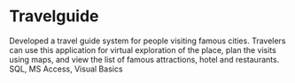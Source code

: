 # Travelguide
Developed a travel guide system for people visiting famous cities. Travelers can use this application for virtual exploration of the place, plan the visits using maps, and view the list of famous attractions, hotel and restaurants. SQL, MS Access, Visual Basics
